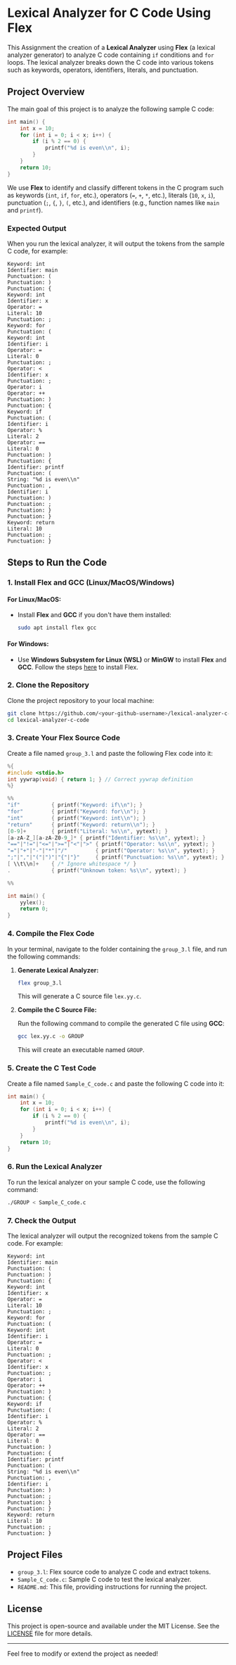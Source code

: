 
# Lexical Analyzer for C Code Using Flex

This Assignment the creation of a **Lexical Analyzer** using **Flex** (a lexical analyzer generator) to analyze C code containing `if` conditions and `for` loops. The lexical analyzer breaks down the C code into various tokens such as keywords, operators, identifiers, literals, and punctuation.

## Project Overview

The main goal of this project is to analyze the following sample C code:

```c
int main() {
    int x = 10;
    for (int i = 0; i < x; i++) {
        if (i % 2 == 0) {
            printf("%d is even\\n", i);
        }
    }
    return 10;
}
```

We use **Flex** to identify and classify different tokens in the C program such as keywords (`int`, `if`, `for`, etc.), operators (`=`, `+`, `*`, etc.), literals (`10`, `x`, `i`), punctuation (`;`, `{`, `}`, `(`, etc.), and identifiers (e.g., function names like `main` and `printf`).

### Expected Output

When you run the lexical analyzer, it will output the tokens from the sample C code, for example:

```
Keyword: int
Identifier: main
Punctuation: (
Punctuation: )
Punctuation: {
Keyword: int
Identifier: x
Operator: =
Literal: 10
Punctuation: ;
Keyword: for
Punctuation: (
Keyword: int
Identifier: i
Operator: =
Literal: 0
Punctuation: ;
Operator: <
Identifier: x
Punctuation: ;
Operator: i
Operator: ++
Punctuation: )
Punctuation: {
Keyword: if
Punctuation: (
Identifier: i
Operator: %
Literal: 2
Operator: ==
Literal: 0
Punctuation: )
Punctuation: {
Identifier: printf
Punctuation: (
String: "%d is even\\n"
Punctuation: ,
Identifier: i
Punctuation: )
Punctuation: ;
Punctuation: }
Punctuation: }
Keyword: return
Literal: 10
Punctuation: ;
Punctuation: }
```

## Steps to Run the Code

### 1. Install Flex and GCC (Linux/MacOS/Windows)

#### For Linux/MacOS:
- Install **Flex** and **GCC** if you don't have them installed:
  ```bash
  sudo apt install flex gcc
  ```

#### For Windows:
- Use **Windows Subsystem for Linux (WSL)** or **MinGW** to install **Flex** and **GCC**. Follow the steps [here](https://www.gnu.org/software/flex/) to install Flex.

### 2. Clone the Repository

Clone the project repository to your local machine:

```bash
git clone https://github.com/<your-github-username>/lexical-analyzer-c-code.git
cd lexical-analyzer-c-code
```

### 3. Create Your Flex Source Code

Create a file named `group_3.l` and paste the following Flex code into it:

```c
%{
#include <stdio.h>
int yywrap(void) { return 1; } // Correct yywrap definition
%}

%%
"if"          { printf("Keyword: if\\n"); }
"for"         { printf("Keyword: for\\n"); }
"int"         { printf("Keyword: int\\n"); }
"return"      { printf("Keyword: return\\n"); }
[0-9]+        { printf("Literal: %s\\n", yytext); }
[a-zA-Z_][a-zA-Z0-9_]* { printf("Identifier: %s\\n", yytext); }
"=="|"!="|"<="|">="|"<"|">" { printf("Operator: %s\\n", yytext); }
"="|"+"|"-"|"*"|"/"         { printf("Operator: %s\\n", yytext); }
";"|","|"("|")"|"{"|"}"     { printf("Punctuation: %s\\n", yytext); }
[ \\t\\n]+    { /* Ignore whitespace */ }
.             { printf("Unknown token: %s\\n", yytext); }

%%

int main() {
    yylex();
    return 0;
}
```

### 4. Compile the Flex Code

In your terminal, navigate to the folder containing the `group_3.l` file, and run the following commands:

1. **Generate Lexical Analyzer:**

   ```bash
   flex group_3.l
   ```

   This will generate a C source file `lex.yy.c`.

2. **Compile the C Source File:**

   Run the following command to compile the generated C file using **GCC**:

   ```bash
   gcc lex.yy.c -o GROUP
   ```

   This will create an executable named `GROUP`.

### 5. Create the C Test Code

Create a file named `Sample_C_code.c` and paste the following C code into it:

```c
int main() {
    int x = 10;
    for (int i = 0; i < x; i++) {
        if (i % 2 == 0) {
            printf("%d is even\\n", i);
        }
    }
    return 10;
}
```

### 6. Run the Lexical Analyzer

To run the lexical analyzer on your sample C code, use the following command:

```bash
./GROUP < Sample_C_code.c
```

### 7. Check the Output

The lexical analyzer will output the recognized tokens from the sample C code. For example:

```
Keyword: int
Identifier: main
Punctuation: (
Punctuation: )
Punctuation: {
Keyword: int
Identifier: x
Operator: =
Literal: 10
Punctuation: ;
Keyword: for
Punctuation: (
Keyword: int
Identifier: i
Operator: =
Literal: 0
Punctuation: ;
Operator: <
Identifier: x
Punctuation: ;
Operator: i
Operator: ++
Punctuation: )
Punctuation: {
Keyword: if
Punctuation: (
Identifier: i
Operator: %
Literal: 2
Operator: ==
Literal: 0
Punctuation: )
Punctuation: {
Identifier: printf
Punctuation: (
String: "%d is even\\n"
Punctuation: ,
Identifier: i
Punctuation: )
Punctuation: ;
Punctuation: }
Punctuation: }
Keyword: return
Literal: 10
Punctuation: ;
Punctuation: }
```

## Project Files

- `group_3.l`: Flex source code to analyze C code and extract tokens.
- `Sample_C_code.c`: Sample C code to test the lexical analyzer.
- `README.md`: This file, providing instructions for running the project.

## License

This project is open-source and available under the MIT License. See the [LICENSE](LICENSE) file for more details.

---

Feel free to modify or extend the project as needed!

